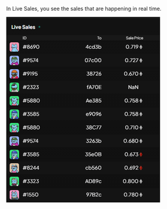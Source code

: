 In Live Sales, you see the sales that are happening in real time.

![war_room_live_sales](./pictures/war_room_live_sales.png)
